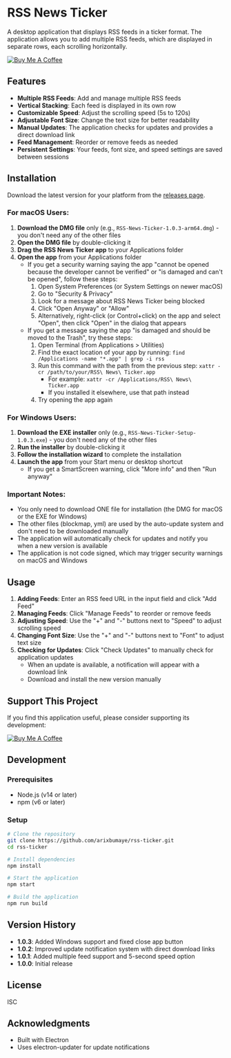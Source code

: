 # RSS News Ticker

A desktop application that displays RSS feeds in a ticker format. The application allows you to add multiple RSS feeds, which are displayed in separate rows, each scrolling horizontally.

[![Buy Me A Coffee](https://img.shields.io/badge/Buy%20Me%20A%20Coffee-Support%20This%20Project-yellow?style=for-the-badge&logo=buy-me-a-coffee)](https://buymeacoffee.com/bh2qKqcJtf)

## Features

- **Multiple RSS Feeds**: Add and manage multiple RSS feeds
- **Vertical Stacking**: Each feed is displayed in its own row
- **Customizable Speed**: Adjust the scrolling speed (5s to 120s)
- **Adjustable Font Size**: Change the text size for better readability
- **Manual Updates**: The application checks for updates and provides a direct download link
- **Feed Management**: Reorder or remove feeds as needed
- **Persistent Settings**: Your feeds, font size, and speed settings are saved between sessions

## Installation

Download the latest version for your platform from the [releases page](https://github.com/arixbumaye/rss-ticker/releases/latest).

### For macOS Users:

1. **Download the DMG file** only (e.g., `RSS-News-Ticker-1.0.3-arm64.dmg`) - you don't need any of the other files
2. **Open the DMG file** by double-clicking it
3. **Drag the RSS News Ticker app** to your Applications folder
4. **Open the app** from your Applications folder
   - If you get a security warning saying the app "cannot be opened because the developer cannot be verified" or "is damaged and can't be opened", follow these steps:
     1. Open System Preferences (or System Settings on newer macOS)
     2. Go to "Security & Privacy"
     3. Look for a message about RSS News Ticker being blocked
     4. Click "Open Anyway" or "Allow"
     5. Alternatively, right-click (or Control+click) on the app and select "Open", then click "Open" in the dialog that appears
   - If you get a message saying the app "is damaged and should be moved to the Trash", try these steps:
     1. Open Terminal (from Applications > Utilities)
     2. Find the exact location of your app by running: `find /Applications -name "*.app" | grep -i rss`
     3. Run this command with the path from the previous step: `xattr -cr /path/to/your/RSS\ News\ Ticker.app`
        - For example: `xattr -cr /Applications/RSS\ News\ Ticker.app`
        - If you installed it elsewhere, use that path instead
     4. Try opening the app again

### For Windows Users:

1. **Download the EXE installer** only (e.g., `RSS-News-Ticker-Setup-1.0.3.exe`) - you don't need any of the other files
2. **Run the installer** by double-clicking it
3. **Follow the installation wizard** to complete the installation
4. **Launch the app** from your Start menu or desktop shortcut
   - If you get a SmartScreen warning, click "More info" and then "Run anyway"

### Important Notes:

- You only need to download ONE file for installation (the DMG for macOS or the EXE for Windows)
- The other files (blockmap, yml) are used by the auto-update system and don't need to be downloaded manually
- The application will automatically check for updates and notify you when a new version is available
- The application is not code signed, which may trigger security warnings on macOS and Windows

## Usage

1. **Adding Feeds**: Enter an RSS feed URL in the input field and click "Add Feed"
2. **Managing Feeds**: Click "Manage Feeds" to reorder or remove feeds
3. **Adjusting Speed**: Use the "+" and "-" buttons next to "Speed" to adjust scrolling speed
4. **Changing Font Size**: Use the "+" and "-" buttons next to "Font" to adjust text size
5. **Checking for Updates**: Click "Check Updates" to manually check for application updates
   - When an update is available, a notification will appear with a download link
   - Download and install the new version manually

## Support This Project

If you find this application useful, please consider supporting its development:

[![Buy Me A Coffee](https://img.shields.io/badge/Buy%20Me%20A%20Coffee-Support%20This%20Project-yellow?style=for-the-badge&logo=buy-me-a-coffee)](https://buymeacoffee.com/bh2qKqcJtf)

## Development

### Prerequisites

- Node.js (v14 or later)
- npm (v6 or later)

### Setup

```bash
# Clone the repository
git clone https://github.com/arixbumaye/rss-ticker.git
cd rss-ticker

# Install dependencies
npm install

# Start the application
npm start

# Build the application
npm run build
```

## Version History

- **1.0.3**: Added Windows support and fixed close app button
- **1.0.2**: Improved update notification system with direct download links
- **1.0.1**: Added multiple feed support and 5-second speed option
- **1.0.0**: Initial release

## License

ISC

## Acknowledgments

- Built with Electron
- Uses electron-updater for update notifications 